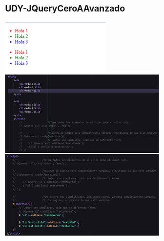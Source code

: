# UDY-JQueryCeroAAvanzado

![1720286801342](image/README/1720286801342.png)
![1720286676875](image/README/1720286676875.png)
![1720286701915](image/README/1720286701915.png)





















